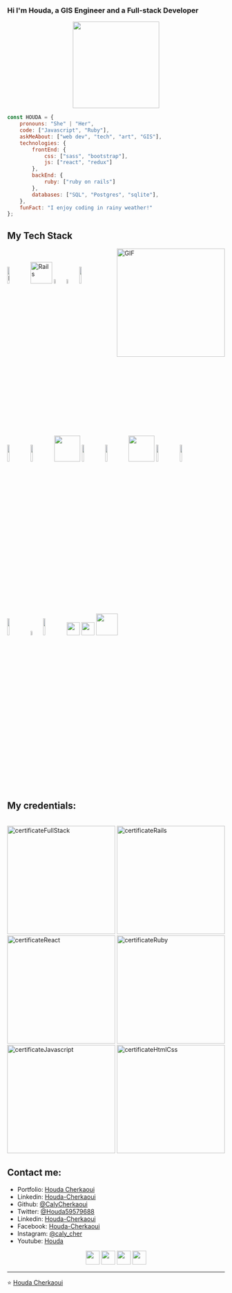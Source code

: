 ### Hi I'm Houda, a GIS Engineer and a Full-stack Developer 

<div align="center">
	<!-- <img src="https://raw.githubusercontent.com/Aniket965/Aniket965/master/pacman.svg?sanitize=true" width="200" height="200"> -->
    <img src="https://media.giphy.com/media/j6ZhcAyUctYrj2ueBi/giphy.gif" width="200" height="200">
    
</div>

```javascript
const HOUDA = {
    pronouns: "She" | "Her",
    code: ["Javascript", "Ruby"],
    askMeAbout: ["web dev", "tech", "art", "GIS"],
    technologies: {
        frontEnd: {
            css: ["sass", "bootstrap"],
            js: ["react", "redux"]
        },
        backEnd: {
            ruby: ["ruby on rails"]
        },
        databases: ["SQL", "Postgres", "sqlite"],
    },
    funFact: "I enjoy coding in rainy weather!"
};
```
## My Tech Stack

  <img align="right" alt="GIF" width="250px" src="https://i.pinimg.com/originals/e4/26/70/e426702edf874b181aced1e2fa5c6cde.gif" />
  <br>

  <a href="https://www.ruby-lang.org/en/documentation/"><img width="10%" src="https://www.vectorlogo.zone/logos/ruby/ruby-ar21.svg" alt="Ruby"></a>
  <a href="https://guides.rubyonrails.org/"><img width="50px" src="https://guides.rubyonrails.org/images/favicon.ico" alt="Rails"></a>
  <a href="https://developer.mozilla.org/en-US/docs/Web/JavaScript"><img width="5%" src="https://media.giphy.com/media/ln7z2eWriiQAllfVcn/giphy.gif" alt="Javascript"></a>
  <a href="https://github.com/"><img width="5%" src="https://i.giphy.com/media/KzJkzjggfGN5Py6nkT/200.webp" alt="GitHub"></a>
  <a href="#"><img width="10%" src="https://www.vectorlogo.zone/logos/reactjs/reactjs-ar21.svg"></a>
  <a href="#"><img width="10%" src="https://www.vectorlogo.zone/logos/linux/linux-ar21.svg"></a>
  <a href="#"><img width="10%" src="https://www.vectorlogo.zone/logos/docker/docker-ar21.svg"></a>
  <a href="#"><img width="60px" src="https://cdn.svgporn.com/logos/sass.svg"></a>
  <a href="#"><img width="10%" src="https://www.vectorlogo.zone/logos/json/json-ar21.svg"></a>
  <a href="#"><img width="10%" src="https://www.vectorlogo.zone/logos/mysql/mysql-ar21.svg"></a>
  <a href="#"><img width="60px" src="https://img.icons8.com/color/2x/nodejs.png"></a>
  <a href="#"><img width="10%" src="https://www.vectorlogo.zone/logos/sqlite/sqlite-ar21.svg"></a>
  <a href="#"><img width="10%" src="https://media.giphy.com/media/kH6CqYiquZawmU1HI6/giphy.gif"></a>
  <a href="#"><img width="10%" src="https://www.vectorlogo.zone/logos/heroku/heroku-ar21.svg"></a>
  <a href="#"><img width="5%" src="https://i.giphy.com/media/IdyAQJVN2kVPNUrojM/200.webp"></a>
  <a href="#"><img width="10%" src="https://www.vectorlogo.zone/logos/getbootstrap/getbootstrap-ar21.svg"></a>
  <a href="#"><img width="30px" src="https://cdn.svgporn.com/logos/html-5.svg"></a>
  <a href="#"><img width="30px" src="https://cdn.svgporn.com/logos/css-3.svg"></a>
  <a href="#"><img width="50px" src="https://img.icons8.com/bubbles/2x/console.png"></a>
<br>

## My credentials:

<br>
<a href="https://www.credential.net/e46c25a7-ce52-44c1-aaa9-6cbf6577460f#gs.c8z8r8"><img width="250px" src="https://api.accredible.com/v1/frontend/credential_website_embed_image/certificate/39262400" alt="certificateFullStack"></a>
<span>  <span>
<a href="https://www.credential.net/6b5be752-e2a2-4fdd-ad17-ba768a99dacc#gs.yaukit"> <img width="250px" src="https://api.accredible.com/v1/frontend/credential_website_embed_image/certificate/25882075" alt="certificateRails"></a>
<span>  <span>
<a href="https://www.credential.net/fac86a3b-aa9c-4322-9dc9-c471d2c2b80b#gs.cqqm6j"><img width="250px" src="https://api.accredible.com/v1/frontend/credential_website_embed_image/certificate/39262401" alt="certificateReact"></a>
<span>  <span>
<a href="https://www.credential.net/cbb6914d-9ea3-4769-8f48-604d29480e17#gs.eraoa7"><img width="250px" src="https://api.accredible.com/v1/frontend/credential_website_embed_image/certificate/21769053" alt="certificateRuby"></a>
<span>  <span>
<a href="https://www.credential.net/951575f8-7fc1-43be-98d3-56fc30f4835a#gs.yaz39f"> <img width="250px" src="https://api.accredible.com/v1/frontend/credential_website_embed_image/certificate/30906725" alt="certificateJavascript"></a>
<span>  <span>
<a href="https://www.credential.net/f701ef7c-de58-4d3f-bb26-7adeed9ce8b5#gs.eral3p"> <img width="250px" src="https://api.accredible.com/v1/frontend/credential_website_embed_image/certificate/22112645" alt="certificateHtmlCss"></a>
<br>


## Contact me:

- Portfolio: [Houda Cherkaoui](https://houda-cherkaoui.netlify.app/)
- Linkedin: [Houda-Cherkaoui](https://www.linkedin.com/in/houda-cherkaoui)
- Github: [@CalyCherkaoui](https://github.com/CalyCherkaoui)
- Twitter: [@Houda59579688](https://twitter.com/Houda59579688)
- Linkedin: [Houda-Cherkaoui](https://www.linkedin.com/in/houda-cherkaoui)
- Facebook: [Houda-Cherkaoui](https://www.facebook.com/houdacherkaouicalypso)
- Instagram: [@caly_cher](https://www.instagram.com/caly_cher)
- Youtube: [Houda](https://www.youtube.com/channel/UCMgAJT2iC4pINzN5TJPPrrg/playlists?view_as=subscriber)

<p align="center">
<a href="https://twitter.com/Houda59579688"><img src="https://i.ibb.co/kmgQVyW/twitter.png" width="32px" height="32px"></a> <a href="https://github.com/CalyCherkaoui"><img src="https://cdn.iconscout.com/icon/free/png-256/github-108-438008.png" width="32px" height="32px"></a> <a href="https://www.facebook.com/houdacherkaouicalypso"><img src="https://i.ibb.co/zmYNW4p/facebook.png" width="32px" height="32px"></a> <a href="https://www.linkedin.com/in/houda-cherkaoui"><img src="https://i.ibb.co/Kx2GSrT/linkedin.png" width="32px" height="32px"></a>
</p>

____


<p align="center">

⭐️ [Houda Cherkaoui](https://houda-cherkaoui.netlify.app/)

</p>
